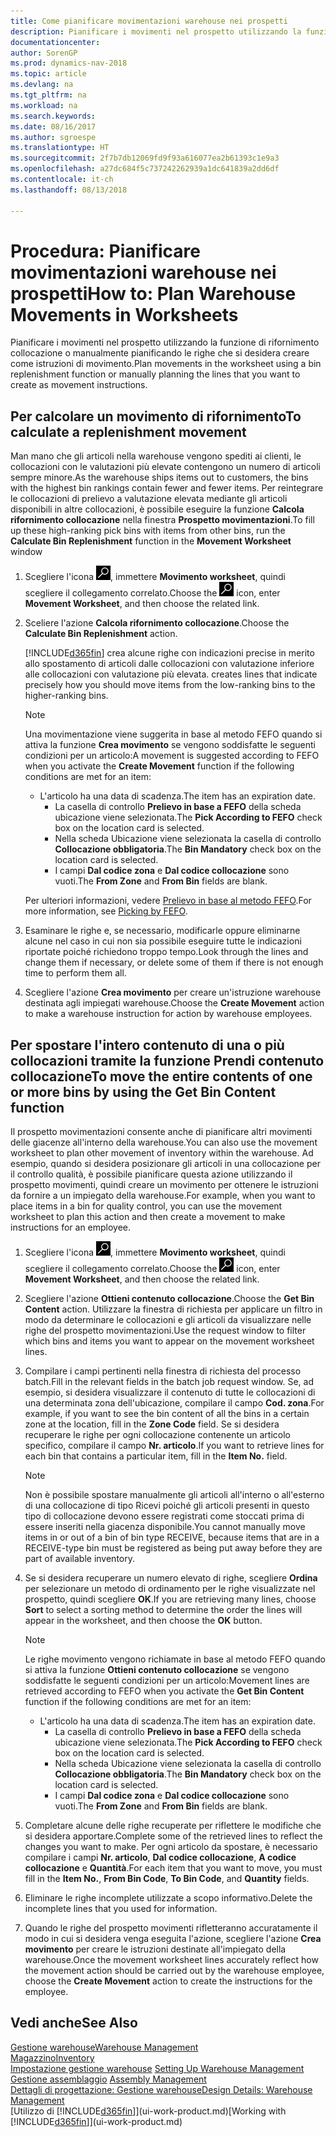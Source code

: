 ```yaml
---
title: Come pianificare movimentazioni warehouse nei prospetti
description: Pianificare i movimenti nel prospetto utilizzando la funzione di rifornimento collocazione o manualmente pianificando le righe che si desidera creare come istruzioni di movimento.
documentationcenter: 
author: SorenGP
ms.prod: dynamics-nav-2018
ms.topic: article
ms.devlang: na
ms.tgt_pltfrm: na
ms.workload: na
ms.search.keywords: 
ms.date: 08/16/2017
ms.author: sgroespe
ms.translationtype: HT
ms.sourcegitcommit: 2f7b7db12069fd9f93a616077ea2b61393c1e9a3
ms.openlocfilehash: a27dc684f5c737242262939a1dc641839a2dd6df
ms.contentlocale: it-ch
ms.lasthandoff: 08/13/2018

---
```

# <a name="how-to-plan-warehouse-movements-in-worksheets"></a><span data-ttu-id="485ef-103">Procedura: Pianificare movimentazioni warehouse nei prospetti</span><span class="sxs-lookup"><span data-stu-id="485ef-103">How to: Plan Warehouse Movements in Worksheets</span></span>
<span data-ttu-id="485ef-104">Pianificare i movimenti nel prospetto utilizzando la funzione di rifornimento collocazione o manualmente pianificando le righe che si desidera creare come istruzioni di movimento.</span><span class="sxs-lookup"><span data-stu-id="485ef-104">Plan movements in the worksheet using a bin replenishment function or manually planning the lines that you want to create as movement instructions.</span></span>  

## <a name="to-calculate-a-replenishment-movement"></a><span data-ttu-id="485ef-105">Per calcolare un movimento di rifornimento</span><span class="sxs-lookup"><span data-stu-id="485ef-105">To calculate a replenishment movement</span></span>  
<span data-ttu-id="485ef-106">Man mano che gli articoli nella warehouse vengono spediti ai clienti, le collocazioni con le valutazioni più elevate contengono un numero di articoli sempre minore.</span><span class="sxs-lookup"><span data-stu-id="485ef-106">As the warehouse ships items out to customers, the bins with the highest bin rankings contain fewer and fewer items.</span></span> <span data-ttu-id="485ef-107">Per reintegrare le collocazioni di prelievo a valutazione elevata mediante gli articoli disponibili in altre collocazioni, è possibile eseguire la funzione **Calcola rifornimento collocazione** nella finestra **Prospetto movimentazioni**.</span><span class="sxs-lookup"><span data-stu-id="485ef-107">To fill up these high-ranking pick bins with items from other bins, run the **Calculate Bin Replenishment** function in the **Movement Worksheet** window</span></span>

1. <span data-ttu-id="485ef-108">Scegliere l'icona ![Cerca pagina o report](media/ui-search/search_small.png "Cerca pagina o report"), immettere **Movimento worksheet**, quindi scegliere il collegamento correlato.</span><span class="sxs-lookup"><span data-stu-id="485ef-108">Choose the ![Search for Page or Report](media/ui-search/search_small.png "Search for Page or Report icon") icon, enter **Movement Worksheet**, and then choose the related link.</span></span>  
2. <span data-ttu-id="485ef-109">Sceliere l'azione **Calcola rifornimento collocazione**.</span><span class="sxs-lookup"><span data-stu-id="485ef-109">Choose the **Calculate Bin Replenishment** action.</span></span>  

   [!INCLUDE[d365fin](includes/d365fin_md.md)]<span data-ttu-id="485ef-110"> crea alcune righe con indicazioni precise in merito allo spostamento di articoli dalle collocazioni con valutazione inferiore alle collocazioni con valutazione più elevata.</span><span class="sxs-lookup"><span data-stu-id="485ef-110"> creates lines that indicate precisely how you should move items from the low-ranking bins to the higher-ranking bins.</span></span>  

   > [!NOTE]
   >  <span data-ttu-id="485ef-111">Una movimentazione viene suggerita in base al metodo FEFO quando si attiva la funzione **Crea movimento** se vengono soddisfatte le seguenti condizioni per un articolo:</span><span class="sxs-lookup"><span data-stu-id="485ef-111">A movement is suggested according to FEFO when you activate the **Create Movement** function if the following conditions are met for an item:</span></span>  
   > 
   > - <span data-ttu-id="485ef-112">L'articolo ha una data di scadenza.</span><span class="sxs-lookup"><span data-stu-id="485ef-112">The item has an expiration date.</span></span>  
   >   -   <span data-ttu-id="485ef-113">La casella di controllo **Prelievo in base a FEFO** della scheda ubicazione viene selezionata.</span><span class="sxs-lookup"><span data-stu-id="485ef-113">The **Pick According to FEFO** check box on the location card is selected.</span></span>  
   >   -   <span data-ttu-id="485ef-114">Nella scheda Ubicazione viene selezionata la casella di controllo **Collocazione obbligatoria**.</span><span class="sxs-lookup"><span data-stu-id="485ef-114">The **Bin Mandatory** check box on the location card is selected.</span></span>  
   >   -   <span data-ttu-id="485ef-115">I campi **Dal codice zona** e **Dal codice collocazione** sono vuoti.</span><span class="sxs-lookup"><span data-stu-id="485ef-115">The **From Zone** and **From Bin** fields are blank.</span></span>  

   <span data-ttu-id="485ef-116">Per ulteriori informazioni, vedere [Prelievo in base al metodo FEFO](warehouse-picking-by-fefo.md).</span><span class="sxs-lookup"><span data-stu-id="485ef-116">For more information, see [Picking by FEFO](warehouse-picking-by-fefo.md).</span></span>  

3. <span data-ttu-id="485ef-117">Esaminare le righe e, se necessario, modificarle oppure eliminarne alcune nel caso in cui non sia possibile eseguire tutte le indicazioni riportate poiché richiedono troppo tempo.</span><span class="sxs-lookup"><span data-stu-id="485ef-117">Look through the lines and change them if necessary, or delete some of them if there is not enough time to perform them all.</span></span>  
4. <span data-ttu-id="485ef-118">Scegliere l'azione **Crea movimento** per creare un'istruzione warehouse destinata agli impiegati warehouse.</span><span class="sxs-lookup"><span data-stu-id="485ef-118">Choose the **Create Movement** action to make a warehouse instruction for action by warehouse employees.</span></span>  

## <a name="to-move-the-entire-contents-of-one-or-more-bins-by-using-the-get-bin-content-function"></a><span data-ttu-id="485ef-119">Per spostare l'intero contenuto di una o più collocazioni tramite la funzione Prendi contenuto collocazione</span><span class="sxs-lookup"><span data-stu-id="485ef-119">To move the entire contents of one or more bins by using the Get Bin Content function</span></span>  
<span data-ttu-id="485ef-120">Il prospetto movimentazioni consente anche di pianificare altri movimenti delle giacenze all'interno della warehouse.</span><span class="sxs-lookup"><span data-stu-id="485ef-120">You can also use the movement worksheet to plan other movement of inventory within the warehouse.</span></span> <span data-ttu-id="485ef-121">Ad esempio, quando si desidera posizionare gli articoli in una collocazione per il controllo qualità, è possibile pianificare questa azione utilizzando il prospetto movimenti, quindi creare un movimento per ottenere le istruzioni da fornire a un impiegato della warehouse.</span><span class="sxs-lookup"><span data-stu-id="485ef-121">For example, when you want to place items in a bin for quality control, you can use the movement worksheet to plan this action and then create a movement to make instructions for an employee.</span></span>  

1. <span data-ttu-id="485ef-122">Scegliere l'icona ![Cerca pagina o report](media/ui-search/search_small.png "Cerca pagina o report"), immettere **Movimento worksheet**, quindi scegliere il collegamento correlato.</span><span class="sxs-lookup"><span data-stu-id="485ef-122">Choose the ![Search for Page or Report](media/ui-search/search_small.png "Search for Page or Report icon") icon, enter **Movement Worksheet**, and then choose the related link.</span></span>  
2. <span data-ttu-id="485ef-123">Scegliere l'azione **Ottieni contenuto collocazione**.</span><span class="sxs-lookup"><span data-stu-id="485ef-123">Choose the **Get Bin Content** action.</span></span> <span data-ttu-id="485ef-124">Utilizzare la finestra di richiesta per applicare un filtro in modo da determinare le collocazioni e gli articoli da visualizzare nelle righe del prospetto movimentazioni.</span><span class="sxs-lookup"><span data-stu-id="485ef-124">Use the request window to filter which bins and items you want to appear on the movement worksheet lines.</span></span>  
3. <span data-ttu-id="485ef-125">Compilare i campi pertinenti nella finestra di richiesta del processo batch.</span><span class="sxs-lookup"><span data-stu-id="485ef-125">Fill in the relevant fields in the batch job request window.</span></span> <span data-ttu-id="485ef-126">Se, ad esempio, si desidera visualizzare il contenuto di tutte le collocazioni di una determinata zona dell'ubicazione, compilare il campo **Cod. zona**.</span><span class="sxs-lookup"><span data-stu-id="485ef-126">For example, if you want to see the bin content of all the bins in a certain zone at the location, fill in the **Zone Code** field.</span></span> <span data-ttu-id="485ef-127">Se si desidera recuperare le righe per ogni collocazione contenente un articolo specifico, compilare il campo **Nr. articolo**.</span><span class="sxs-lookup"><span data-stu-id="485ef-127">If you want to retrieve lines for each bin that contains a particular item, fill in the **Item No.** field.</span></span>  

   > [!NOTE]  
   >  <span data-ttu-id="485ef-128">Non è possibile spostare manualmente gli articoli all'interno o all'esterno di una collocazione di tipo Ricevi poiché gli articoli presenti in questo tipo di collocazione devono essere registrati come stoccati prima di essere inseriti nella giacenza disponibile.</span><span class="sxs-lookup"><span data-stu-id="485ef-128">You cannot manually move items in or out of a bin of bin type RECEIVE, because items that are in a RECEIVE-type bin must be registered as being put away before they are part of available inventory.</span></span>  

4. <span data-ttu-id="485ef-129">Se si desidera recuperare un numero elevato di righe, scegliere **Ordina** per selezionare un metodo di ordinamento per le righe visualizzate nel prospetto, quindi scegliere **OK**.</span><span class="sxs-lookup"><span data-stu-id="485ef-129">If you are retrieving many lines, choose **Sort** to select a sorting method to determine the order the lines will appear in the worksheet, and then choose the **OK** button.</span></span>  

   > [!NOTE]
   >  <span data-ttu-id="485ef-130">Le righe movimento vengono richiamate in base al metodo FEFO quando si attiva la funzione **Ottieni contenuto collocazione** se vengono soddisfatte le seguenti condizioni per un articolo:</span><span class="sxs-lookup"><span data-stu-id="485ef-130">Movement lines are retrieved according to FEFO when you activate the **Get Bin Content** function if the following conditions are met for an item:</span></span>  
   > 
   > - <span data-ttu-id="485ef-131">L'articolo ha una data di scadenza.</span><span class="sxs-lookup"><span data-stu-id="485ef-131">The item has an expiration date.</span></span>  
   >   -   <span data-ttu-id="485ef-132">La casella di controllo **Prelievo in base a FEFO** della scheda ubicazione viene selezionata.</span><span class="sxs-lookup"><span data-stu-id="485ef-132">The **Pick According to FEFO** check box on the location card is selected.</span></span>  
   >   -   <span data-ttu-id="485ef-133">Nella scheda Ubicazione viene selezionata la casella di controllo **Collocazione obbligatoria**.</span><span class="sxs-lookup"><span data-stu-id="485ef-133">The **Bin Mandatory** check box on the location card is selected.</span></span>  
   >   -   <span data-ttu-id="485ef-134">I campi **Dal codice zona** e **Dal codice collocazione** sono vuoti.</span><span class="sxs-lookup"><span data-stu-id="485ef-134">The **From Zone** and **From Bin** fields are blank.</span></span>  

5. <span data-ttu-id="485ef-135">Completare alcune delle righe recuperate per riflettere le modifiche che si desidera apportare.</span><span class="sxs-lookup"><span data-stu-id="485ef-135">Complete some of the retrieved lines to reflect the changes you want to make.</span></span> <span data-ttu-id="485ef-136">Per ogni articolo da spostare, è necessario compilare i campi **Nr. articolo**, **Dal codice collocazione**, **A codice collocazione** e **Quantità**.</span><span class="sxs-lookup"><span data-stu-id="485ef-136">For each item that you want to move, you must fill in the **Item No.**, **From Bin Code**, **To Bin Code**, and **Quantity** fields.</span></span>  
6. <span data-ttu-id="485ef-137">Eliminare le righe incomplete utilizzate a scopo informativo.</span><span class="sxs-lookup"><span data-stu-id="485ef-137">Delete the incomplete lines that you used for information.</span></span>  
7. <span data-ttu-id="485ef-138">Quando le righe del prospetto movimenti rifletteranno accuratamente il modo in cui si desidera venga eseguita l'azione, scegliere l'azione **Crea movimento** per creare le istruzioni destinate all'impiegato della warehouse.</span><span class="sxs-lookup"><span data-stu-id="485ef-138">Once the movement worksheet lines accurately reflect how the movement action should be carried out by the warehouse employee, choose the **Create Movement** action to create the instructions for the employee.</span></span>  

## <a name="see-also"></a><span data-ttu-id="485ef-139">Vedi anche</span><span class="sxs-lookup"><span data-stu-id="485ef-139">See Also</span></span>  
[<span data-ttu-id="485ef-140">Gestione warehouse</span><span class="sxs-lookup"><span data-stu-id="485ef-140">Warehouse Management</span></span>](warehouse-manage-warehouse.md)  
[<span data-ttu-id="485ef-141">Magazzino</span><span class="sxs-lookup"><span data-stu-id="485ef-141">Inventory</span></span>](inventory-manage-inventory.md)  
<span data-ttu-id="485ef-142">[Impostazione gestione warehouse](warehouse-setup-warehouse.md)   </span><span class="sxs-lookup"><span data-stu-id="485ef-142">[Setting Up Warehouse Management](warehouse-setup-warehouse.md)   </span></span>  
<span data-ttu-id="485ef-143">[Gestione assemblaggio](assembly-assemble-items.md)  </span><span class="sxs-lookup"><span data-stu-id="485ef-143">[Assembly Management](assembly-assemble-items.md)  </span></span>  
[<span data-ttu-id="485ef-144">Dettagli di progettazione: Gestione warehouse</span><span class="sxs-lookup"><span data-stu-id="485ef-144">Design Details: Warehouse Management</span></span>](design-details-warehouse-management.md)  
<span data-ttu-id="485ef-145">[Utilizzo di [!INCLUDE[d365fin](includes/d365fin_md.md)]](ui-work-product.md)</span><span class="sxs-lookup"><span data-stu-id="485ef-145">[Working with [!INCLUDE[d365fin](includes/d365fin_md.md)]](ui-work-product.md)</span></span>

